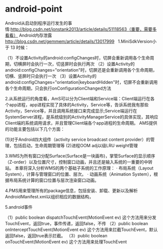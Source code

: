 # android-point
Android从启动到程序运行发生的事情:http://blog.csdn.net/jonstank2013/article/details/51118563（重要，需要多看看）
Android内存泄露  http://blog.csdn.net/gemmem/article/details/13017999
 
1.MiniSdkVersion小于 13 时候：

（1）不设置Activity的android:configChanges时，切屏会重新调用各个生命周期，切横屏时会执行一次，切竖屏时会执行两次
（2）设置Activity的android:configChanges="orientation"时，切屏还是会重新调用各个生命周期，切横、竖屏时只会执行一次
（3）设置Activity的android:configChanges="orientation|keyboardHidden"时，切屏不会重新调用各个生命周期，只会执行onConfigurationChanged方法


2.从系统运行的角度看，AmS可以分为Client端和Service端：Client端运行在各个app进程，app进程实现了具体的Activity，Service等，告诉系统我有那些Activity，Service等，并且调用系统接口来完成显示;Service端运行在SystemServer进程，是系统级别的ActivityManagerService的具体实现，其响应Client端的系统调用请求，并且管理Client端各个app进程的生命周期。
AMS提供的功能主要包括以下几个方面：
   
   (1)对于Android四大组件（activity service broadcast content provider）的管理，包括启动，生命周期管理等
   (2)进程OOM adj以级LRU weight管理



3.WMS为所有窗口分配Surface(Surface是一块画布)，掌管Surface的显示顺序（Z-order）以及位置尺寸，控制窗口动画，并且还是输入系统的一重要的中转站。
本章将深入分析WMS的两个基础子系统的工作原理：
·  布局系统（Layout System），计算与管理窗口的位置、层次。
·  动画系统（Animation System），根据布局系统计算的窗口位置与层次渲染窗口动画。



4.PMS用来管理所有的package信息，包括安装、卸载、更新以及解析AndroidManifest.xml以组织相应的数据结构，


5.android事件

（1）public boolean dispatchTouchEvent(MotionEvent ev)  这个方法用来分发TouchEvent，返回true，事件传递，返回false，不传
（2）public boolean onInterceptTouchEvent(MotionEvent ev) 这个方法用来拦截TouchEvent，默认返回false，返回true表示拦截。
（3）public boolean onTouchEvent(MotionEvent ev) 这个方法用来处理TouchEvent
 
